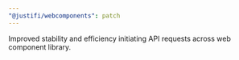 ```yaml
---
"@justifi/webcomponents": patch
---
```


Improved stability and efficiency initiating API requests across web component library.
